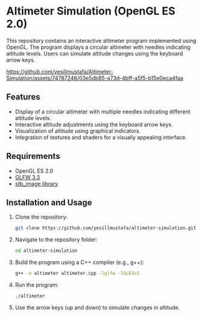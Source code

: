 # Altimeter Simulation (OpenGL ES 2.0)

This repository contains an interactive altimeter program implemented using OpenGL. The program displays a circular altimeter with needles indicating altitude levels. Users can simulate altitude changes using the keyboard arrow keys.

https://github.com/yesillmustafa/Altimeter-Simulation/assets/74787246/03e5db85-a73d-4bff-a5f5-b15e0eca4faa

## Features

- Display of a circular altimeter with multiple needles indicating different altitude levels.
- Interactive altitude adjustments using the keyboard arrow keys.
- Visualization of altitude using graphical indicators.
- Integration of textures and shaders for a visually appealing interface.

## Requirements

- OpenGL ES 2.0
- [GLFW 3.3](https://www.glfw.org/)
- [stb_image library](https://github.com/nothings/stb)

## Installation and Usage

1. Clone the repository:
   ```bash
   git clone https://github.com/yesillmustafa/altimeter-simulation.git
   ```
2. Navigate to the repository folder:
    ```bash
   cd altimeter-simulation
    ```
3. Build the program using a C++ compiler (e.g., g++):
    ```bash
   g++ -o altimeter altimeter.cpp -lglfw -lGLESv2
    ```
4. Run the program:
    ```bash
   ./altimeter
     ```
5. Use the arrow keys (up and down) to simulate changes in altitude.
